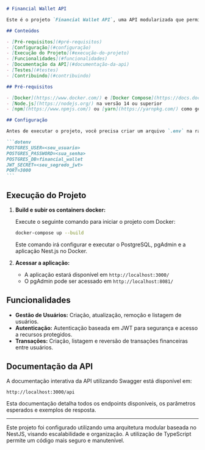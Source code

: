 ````markdown
# Financial Wallet API

Este é o projeto `Financial Wallet API`, uma API modularizada que permite gerenciar usuários, autenticação e transações financeiras. Ele utiliza [NestJS](https://nestjs.com/) para fornecer uma arquitetura robusta e escalável, combinada com PostgreSQL para o armazenamento de dados.

## Conteúdos

- [Pré-requisitos](#pré-requisitos)
- [Configuração](#configuração)
- [Execução do Projeto](#execução-do-projeto)
- [Funcionalidades](#funcionalidades)
- [Documentação da API](#documentação-da-api)
- [Testes](#testes)
- [Contribuindo](#contribuindo)

## Pré-requisitos

- [Docker](https://www.docker.com/) e [Docker Compose](https://docs.docker.com/compose/) instalados
- [Node.js](https://nodejs.org/) na versão 14 ou superior
- [npm](https://www.npmjs.com/) ou [yarn](https://yarnpkg.com/) como gerenciador de pacotes

## Configuração

Antes de executar o projeto, você precisa criar um arquivo `.env` na raiz do projeto com as seguintes variáveis:

```dotenv
POSTGRES_USER=<seu_usuario>
POSTGRES_PASSWORD=<sua_senha>
POSTGRES_DB=financial_wallet
JWT_SECRET=<seu_segredo_jwt>
PORT=3000
```
````

## Execução do Projeto

1. **Build e subir os containers docker:**

   Execute o seguinte comando para iniciar o projeto com Docker:

   ```bash
   docker-compose up --build
   ```

   Este comando irá configurar e executar o PostgreSQL, pgAdmin e a aplicação Nest.js no Docker.

2. **Acessar a aplicação:**

   - A aplicação estará disponível em `http://localhost:3000/`
   - O pgAdmin pode ser acessado em `http://localhost:8081/`

## Funcionalidades

- **Gestão de Usuários:** Criação, atualização, remoção e listagem de usuários.
- **Autenticação:** Autenticação baseada em JWT para segurança e acesso a recursos protegidos.
- **Transações:** Criação, listagem e reversão de transações financeiras entre usuários.

## Documentação da API

A documentação interativa da API utilizando Swagger está disponível em:

```
http://localhost:3000/api
```

Esta documentação detalha todos os endpoints disponíveis, os parâmetros esperados e exemplos de resposta.

---

Este projeto foi configurado utilizando uma arquitetura modular baseada no NestJS, visando escalabilidade e organização. A utilização de TypeScript permite um código mais seguro e manutenível.

```

```
